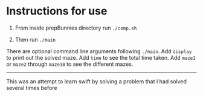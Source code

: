 # Instructions for use

1) From inside prepBunnies directory run ```./comp.sh```

2) Then run ```./main```

There are optional command line arguments following ```./main```. Add ```display``` to print out the solved maze. Add ```time``` to see the total time taken. Add ```maze1``` or ```maze2``` through ```maze10``` to see the different mazes.
___
This was an attempt to learn swift by solving a problem that I had solved several times before
